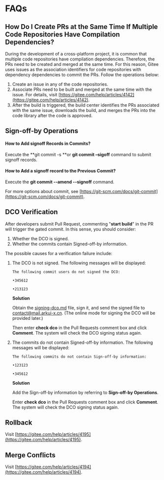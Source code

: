 # FAQs

## How Do I Create PRs at the Same Time If Multiple Code Repositories Have Compilation Dependencies?

During the development of a cross-platform project, it is common that multiple code repositories have compilation dependencies. Therefore, the PRs need to be created and merged at the same time. For this reason, Gitee uses issues as the association identifiers for code repositories with dependency dependencies to commit the PRs. Follow the operations below:

1. Create an issue in any of the code repositories.
2. Associate PRs need to be built and merged at the same time with the issue. For details, visit  [https://gitee.com/help/articles/4142](https://gitee.com/help/articles/4142).
3. After the build is triggered, the build center identifies the PRs associated with the same issue, downloads the build, and merges the PRs into the code library after the code is approved.

## Sign-off-by Operations

#### How to Add signoff Records in Commits?

Execute the **git commit -s **or **git commit –sigoff** command to submit signoff records.

#### How to Add a signoff record to the Previous Commit?

Execute the **git commit --amend --signoff** command.

For more options about commit, see [https://git-scm.com/docs/git-commit](https://git-scm.com/docs/git-commit).

## DCO Verification

After developers submit Pull Request, commenting "**start build**" in the PR will trigger the gated commit. In this sense, you should consider:

1. Whether the DCO is signed.
2. Whether the commits contain Signed-off-by information.

The possible causes for a verification failure include:

1. The DCO is not signed. The following messages will be displayed:

   ```
   The following commit users do not signed the DCO:
   
   •345612
   
   •213123
   ```

   **Solution**

   Obtain the [signing-dco.md](signing-dco.md) file, sign it, and send the signed file to [contact@mail.arkui-x.cn](mailto:contact@mail.arkui-x.cn). (The online mode for signing the DCO will be provided later.)

   Then enter **check dco** in the Pull Requests comment box and click **Comment**. The system will check the DCO signing status again.

2. The commits do not contain Signed-off-by information. The following messages will be displayed:

   ```
   The following commits do not contain Sign-off-by information:

   •123123

   •345612
   ```

   **Solution**

   Add the Sign-off-by information by referring to **Sign-off-by Operations**.

   Enter **check dco** in the Pull Requests comment box and click **Comment**. The system will check the DCO signing status again.

## Rollback

Visit [https://gitee.com/help/articles/4195](https://gitee.com/help/articles/4195).

## Merge Conflicts

Visit [https://gitee.com/help/articles/4194](https://gitee.com/help/articles/4194).

